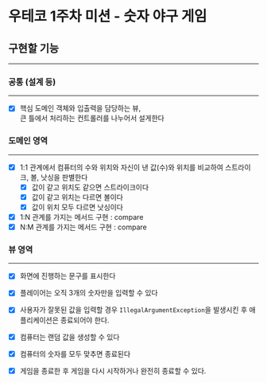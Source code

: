 # 우테코 1주차 미션 - 숫자 야구 게임

## 구현할 기능

---

### 공통 (설계 등)

---

- [X] 핵심 도메인 객체와 입출력을 담당하는 뷰,   
  큰 틀에서 처리하는 컨트롤러를 나누어서 설게한다

### 도메인 영역

---

- [X] 1:1 관계에서 컴퓨터의 수와 위치와 자신이 낸 값(수)와 위치를 비교하여 스트라이크, 볼, 낫싱을 판별한다
  - [X] 값이 같고 위치도 같으면 스트라이크이다
  - [X] 값이 같고 위치는 다르면 볼이다
  - [X] 값이 위치 모두 다르면 낫싱이다
- [X] 1:N 관계를 가지는 메서드 구현 : compare
- [X] N:M 관계를 가지는 메서드 구현 : compare
  
### 뷰 영역

---

- [X] 화면에 진행하는 문구를 표시한다
- [X] 플레이어는 오직 3개의 숫자만을 입력할 수 있다
- [X] 사용자가 잘못된 값을 입력할 경우 `IllegalArgumentException`을 발생시킨 후 애플리케이션은 종료되어야 한다.
- [X] 컴퓨터는 랜덤 값을 생성할 수 있다
- [X] 컴퓨터의 숫자를 모두 맞추면 종료된다
- [X] 게임을 종료한 후 게임을 다시 시작하거나 완전히 종료할 수 있다.


